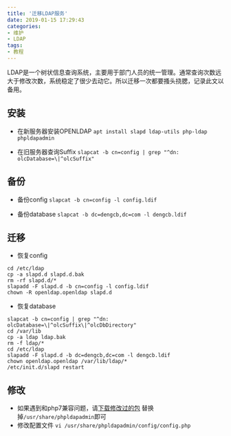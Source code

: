 ```yaml
---
title: '迁移LDAP服务'
date: 2019-01-15 17:29:43
categories:
- 维护
- LDAP
tags:
- 教程
---
```

LDAP是一个树状信息查询系统，主要用于部门人员的统一管理。通常查询次数远大于修改次数，系统稳定了很少去动它。所以迁移一次都要搔头挠腮，记录此文以备用。

<!--more-->

## 安装
- 在新服务器安装OPENLDAP
`apt install slapd ldap-utils php-ldap phpldapadmin`

- 在旧服务器查询Suffix
`slapcat -b cn=config | grep "^dn: olcDatabase=\|^olcSuffix"`

## 备份
- 备份config
`slapcat -b cn=config -l config.ldif`

- 备份database
`slapcat -b dc=dengcb,dc=com -l dengcb.ldif`

## 迁移
- 恢复config
```
cd /etc/ldap
cp -a slapd.d slapd.d.bak
rm -rf slapd.d/*
slapadd -F slapd.d -b cn=config -l config.ldif
chown -R openldap.openldap slapd.d
```

- 恢复database
```
slapcat -b cn=config | grep "^dn: olcDatabase=\|^olcSuffix\|^olcDbDirectory"
cd /var/lib
cp -a ldap ldap.bak
rm -f ldap/*
cd /etc/ldap
slapadd -F slapd.d -b dc=dengcb,dc=com -l dengcb.ldif
chown openldap.openldap /var/lib/ldap/*
/etc/init.d/slapd restart
```

## 修改
- 如果遇到和php7兼容问题，请[下载修改过的包](https://github.com/breisig/phpLDAPadmin)
替换掉`/usr/share/phpldapadmin`即可
- 修改配置文件
`vi /usr/share/phpldapadmin/config/config.php`
